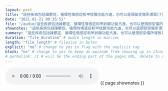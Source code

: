 ```yaml
---
layout: post
title: "這些疾病包括躁鬱症、循環性情感症和甲狀腺功能亢進，也可以是頭部受傷所導致[7]。" # quotes allow forbidden characters like the colon
date: "2021-01-21 09:35:52"
file: "/audio/這些疾病包括躁鬱症、循環性情感症和甲狀腺功能亢進，也可以是頭部受傷所導致[7]。.mp3"
shownotes: "這些疾病包括躁鬱症、循環性情感症和甲狀腺功能亢進，也可以是頭部受傷所導致[7]。"
summary: "這些疾病包括躁鬱症、循環性情感症和甲狀腺功能亢進，也可以是頭部受傷所導致[7]。"
duration: "file_duration" # audio length in min:sec
length: "file_length" # filesize in bytes
explicit: "no" # change to yes to flag with the explicit tag
block: "no" # change to yes to keep an episode from showing up in iTunes
# permalink: /1 # will be the ending part of the pages URL, delete to default to the title
---
```


<audio controls>
<source src="{{site.url}}{{site.baseurl}}{{ page.file }}" type="audio/x-mp3">
Your browser does not support the audio element.
</audio>
{{ page.shownotes }}
